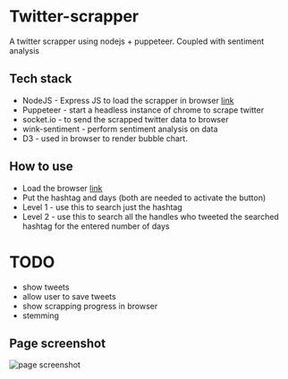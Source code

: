 # Twitter-scrapper
A twitter scrapper using nodejs + puppeteer. Coupled with sentiment analysis

## Tech stack
* NodeJS - Express JS to load the scrapper in browser [link](http://localhost:3000/)
* Puppeteer - start a headless instance of chrome to scrape twitter
* socket.io - to send the scrapped twitter data to browser
* wink-sentiment - perform sentiment analysis on data
* D3 - used in browser to render bubble chart.

## How to use
* Load the browser [link](http://localhost:3000/)
* Put the hashtag and days (both are needed to activate the button)
* Level 1 - use this to search just the hashtag
* Level 2 - use this to search all the handles who tweeted the searched hashtag for the entered number of days

# TODO
* show tweets
* allow user to save tweets
* show scrapping progress in browser
* stemming

## Page screenshot
![page screenshot](./public/images/page.png "page screenshot")
